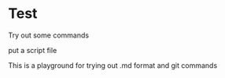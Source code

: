 # Test
Try out some commands

put a script file

This is a playground for trying out .md format and git commands
